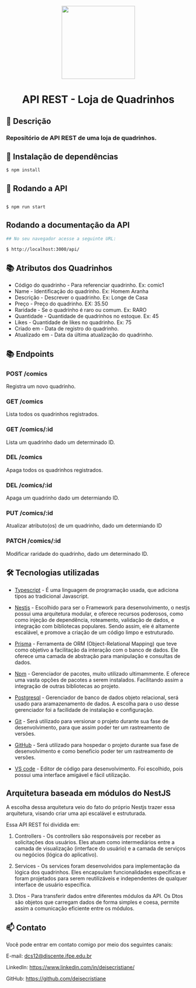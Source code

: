 <p align="center">
  <a target="blank"><img src="https://user-images.githubusercontent.com/81196756/251611823-aa18e6ae-837c-49e1-98de-c56cb3d7fb4b.jpg" width="200" /></a>
</p>

<h1 align="center">API REST - Loja de Quadrinhos</h1>

## 📝 Descrição

<h3> Repositório de API REST de uma loja de quadrinhos.
</h3>

## 🚀 Instalação de dependências

```bash
$ npm install
```

## 🚀 Rodando a API

```bash

$ npm run start

```
## Rodando a documentação da API

```bash
## No seu navegador acesse a seguinte URL:

$ http://localhost:3000/api/

```
## 📚 Atributos dos Quadrinhos
* Código do quadrinho - Para referenciar quadrinho. Ex: comic1
* Name - Identificação do quadrinho. Ex: Homem Aranha
* Descrição - Descrever o quadrinho. Ex: Longe de Casa
* Preço - Preço do quadrinho. EX: 35.50
* Raridade - Se o quadrinho é raro ou comum. Ex: RARO
* Quantidade - Quantidade de quadrinhos no estoque. Ex: 45
* Likes - Quantidade de likes no quadrinho. Ex: 75
* Criado em - Data de registro do quadrinho.
* Atualizado em - Data da última atualização do quadrinho.

## 📚 Endpoints

### POST /comics
Registra um novo quadrinho.

### GET /comics 
Lista todos os quadrinhos registrados.

### GET /comics/:id
Lista um quadrinho dado um determinado ID.

### DEL /comics
Apaga todos os quadrinhos registrados.

### DEL /comics/:id
Apaga um quadrinho dado um determiando ID.

### PUT /comics/:id
Atualizar atributo(os) de um quadrinho, dado um determiando ID

### PATCH /comics/:id
Modificar raridade do quadrinho, dado um determinado ID.


## 🛠️ Tecnologias utilizadas

* [Typescript](https://www.typescriptlang.org/) - É uma linguagem de programação usada, que adiciona tipos ao tradicional Javascript.

* [Nestjs](https://nestjs.com/) - Escolhido para ser o Framework para desenvolvimento, o nestjs possui uma arquitetura modular, e oferece recursos poderosos, como como injeção de dependência, roteamento, validação de dados, e integração com bibliotecas populares. Sendo assim, ele é altamente escalável, e promove a criação de um código limpo e estruturado.

* [Prisma](https://www.prisma.io/) - Ferramenta de ORM (Object-Relational Mapping) que teve como objetivo a facilitação da interação com o banco de dados. Ele oferece uma camada de abstração para manipulação e consultas de dados.

* [Npm](https://www.npmjs.com/) - Gerenciador de pacotes, muito utilizado ultimammente. E oferece uma vasta opções de pacotes a serem instalados. Facilitando assim a integração de outras bibliotecas ao projeto.

* [Postgresql](https://www.postgresql.org/docs/) - Gerenciador de banco de dados objeto relacional, será usado para aramazenamento de dados. A escolha para o uso desse gerenciador foi a facilidade de instalação e configuração. 

* [Git](https://git-scm.com/doc) - Será utilizado para versionar o projeto durante sua fase de desenvolvimento, para que assim poder ter um rastreamento de versões.

* [GitHub](https://docs.github.com/pt) - Será utilizado para hospedar o projeto durante sua fase de desenvolvimento e como beneficio poder ter um rastreamento de versões.

* [VS code](https://code.visualstudio.com/) - Editor de código para desenvolvimento. Foi escolhido, pois possui uma interface amigável e fácil utilização.

## Arquitetura baseada em módulos do NestJS

A escolha dessa arquitetura veio do fato do próprio  Nestjs  trazer essa arquitetura, visando criar uma api escalável e estruturada.

Essa API REST foi dividida em:

1. Controllers - Os controllers são responsáveis por receber as solicitações dos usuários. Eles atuam como intermediários entre a camada de visualização (interface do usuário) e a camada de serviços ou negócios (lógica do aplicativo).
2. Services - Os services foram desenvolvidos para  implementação da lógica dos quadrinhos. Eles encapsulam funcionalidades específicas e foram  projetados para serem reutilizáveis e independentes de qualquer interface de usuário específica.

3. Dtos - Para transferir dados entre diferentes módulos da API. Os Dtos são objetos que carregam dados de forma simples e coesa, permite assim  a comunicação eficiente entre os módulos.


## 📫 Contato
Você pode entrar em contato comigo por meio dos seguintes canais:

E-mail: dcs12@discente.ifpe.edu.br

LinkedIn: https://www.linkedin.com/in/deisecristiane/

GitHub: https://github.com/deisecristiane



